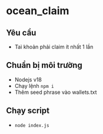 # ocean_claim

## Yêu cầu
- Taì khoản phải claim ít nhất 1 lần 

## Chuẩn bị môi trường
- Nodejs v18
- Chạy lệnh  `npm i`
- Thêm seed phrase vào wallets.txt

## Chạy script
- `node index.js`
